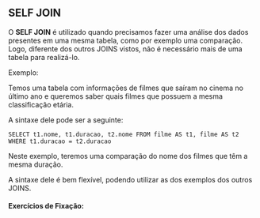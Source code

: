 ## SELF JOIN

O **SELF JOIN** é utilizado quando precisamos fazer uma análise dos dados presentes em uma mesma tabela, como por exemplo uma comparação. Logo, diferente dos outros JOINS vistos, não é necessário mais de uma tabela para realizá-lo.

Exemplo: 

Temos uma tabela com informações de filmes que saíram no cinema no último ano e queremos saber quais filmes que possuem a mesma classificação etária.

A sintaxe dele pode ser a seguinte:

`SELECT t1.nome, t1.duracao, t2.nome
FROM filme AS t1, filme AS t2
WHERE t1.duracao = t2.duracao`

Neste exemplo, teremos uma comparação do nome dos filmes que têm a mesma duração.

A sintaxe dele é bem flexível, podendo utilizar as dos exemplos dos outros JOINS.

#### Exercícios de Fixação: